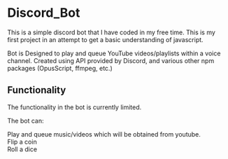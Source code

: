 # Discord_Bot

This is a simple discord bot that I have coded in my free time. This is my first project in an attempt to get a basic understanding of javascript.

Bot is Designed to play and queue YouTube videos/playlists within a voice channel.
Created using API provided by Discord, and various other npm packages (OpusScript, ffmpeg, etc.) 

## Functionality

The functionality in the bot is currently limited.

The bot can:

Play and queue music/videos which will be obtained from youtube.<br>
Flip a coin<br>
Roll a dice

